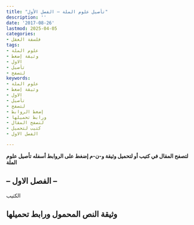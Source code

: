 ```yaml
---
title: "تأصيل علوم الملة – الفصل الأول"
description: ''
date: '2017-08-26'
lastmod: 2025-04-05
categories:
- فلسفة العقل
tags:
- علوم الملة
- وثيقة إضغط
- الاول
- تأصيل
- لتصفح
keywords:
- علوم الملة
- وثيقة إضغط
- الاول
- تأصيل
- لتصفح
- إضغط الروابط
- ورابط تحميلها
- لتصفح المقال
- كتيب لتحميل
- الفصل الاول

---
```

**لتصفح المقال في كتيب أو لتحميل وثيقة و-ن-م إضغط على الروابط أسفله** **تأصيل علوم الملة**

## **– الفصل الاول –**

الكتيب

## وثيقة النص المحمول ورابط تحميلها

###
